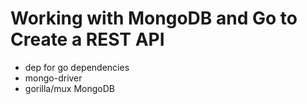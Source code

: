 # Working with MongoDB and Go to Create a REST API

- dep for go dependencies
- mongo-driver
- gorilla/mux MongoDB